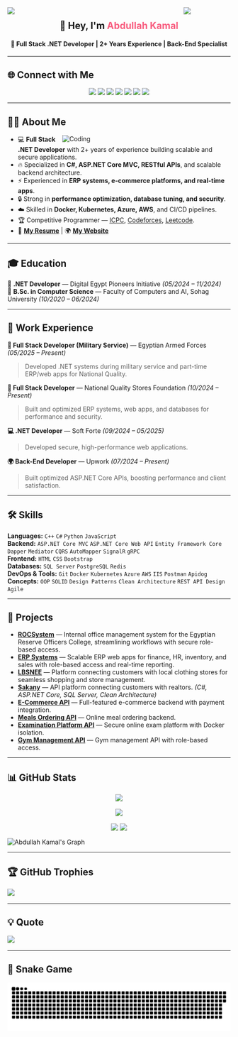 <!-- Animated Header -->
<img align="left" src="https://user-images.githubusercontent.com/65187002/144930161-2f783401-8d27-4fdf-a2f7-cc0ba32f1f1f.gif" width="21%">
<img align="right" src="https://user-images.githubusercontent.com/65187002/144930161-2f783401-8d27-4fdf-a2f7-cc0ba32f1f1f.gif" width="21%">

<h2 align="center">👋 Hey, I'm <span style="color:#f85d7f">Abdullah Kamal</span></h2>
<h4 align="center">🚀 Full Stack .NET Developer | 2+ Years Experience | Back-End Specialist</h4>

---

## 🌐 Connect with Me

<p align="center">
 <a href="https://ak4m410x01.vercel.app"><img src="https://img.shields.io/badge/Website-000000?style=for-the-badge&logo=About.me&logoColor=white"></a>
 <a href="mailto:abdullah.kamal0x01@gmail.com"><img src="https://img.shields.io/badge/Gmail-D14836?style=for-the-badge&logo=gmail&logoColor=white"></a>
 <a href="https://linkedin.com/in/ak4m410x01"><img src="https://img.shields.io/badge/LinkedIn-0077B5?style=for-the-badge&logo=linkedin&logoColor=white"></a>
 <a href="https://t.me/ak4m410x01"><img src="https://img.shields.io/badge/Telegram-2CA5E0?style=for-the-badge&logo=telegram&logoColor=white"></a>
 <a href="http://wa.me/201040534161"><img src="https://img.shields.io/badge/WhatsApp-25D366?style=for-the-badge&logo=whatsapp&logoColor=white"></a>
 <a href="https://leetcode.com/ak4m410x01/"><img src="https://img.shields.io/badge/LeetCode-FFA116?style=for-the-badge&logo=LeetCode&logoColor=black"></a>
 <a href="https://codeforces.com/profile/ak4m410x01"><img src="https://img.shields.io/badge/Codeforces-445f9d?style=for-the-badge&logo=Codeforces&logoColor=white"></a>
</p>

---

## 👨‍💻 About Me

<img align="right" alt="Coding" width="380" src="https://user-images.githubusercontent.com/74038190/229223263-cf2e4b07-2615-4f87-9c38-e37600f8381a.gif">

- 💻 **Full Stack .NET Developer** with 2+ years of experience building scalable and secure applications.
- 🔥 Specialized in **C#, ASP.NET Core MVC, RESTful APIs**, and scalable backend architecture.
- ⚡ Experienced in **ERP systems, e-commerce platforms, and real-time apps**.
- 🔒 Strong in **performance optimization, database tuning, and security**.
- ☁️ Skilled in **Docker, Kubernetes, Azure, AWS**, and CI/CD pipelines.
- 🏆 Competitive Programmer — [ICPC](https://icpc.global/ICPCID/RYCWA1HDIYZ3), [Codeforces](https://codeforces.com/profile/ak4m410x01), [Leetcode](https://leetcode.com/ak4m410x01).
- 📄 [**My Resume**](https://drive.google.com/file/d/1klPNTj8ZyD9IDCCMTtqCIvqKvwLN4eXt/view) | 🌍 [**My Website**](https://ak4m410x01.vercel.app)

---

## 🎓 Education

🎯 **.NET Developer** — Digital Egypt Pioneers Initiative *(05/2024 – 11/2024)*  
🎯 **B.Sc. in Computer Science** — Faculty of Computers and AI, Sohag University *(10/2020 – 06/2024)*

---

## 💼 Work Experience

**💂 Full Stack Developer (Military Service)** — Egyptian Armed Forces *(05/2025 – Present)*  
> Developed .NET systems during military service and part-time ERP/web apps for National Quality.

**🏢 Full Stack Developer** — National Quality Stores Foundation *(10/2024 – Present)*  
> Built and optimized ERP systems, web apps, and databases for performance and security.

**💻 .NET Developer** — Soft Forte *(09/2024 – 05/2025)*  
> Developed secure, high-performance web applications.

**🌍 Back-End Developer** — Upwork *(07/2024 – Present)*  
> Built optimized ASP.NET Core APIs, boosting performance and client satisfaction.

---

## 🛠 Skills

**Languages:** `C++` `C#` `Python` `JavaScript`  
**Backend:** `ASP.NET Core MVC` `ASP.NET Core Web API` `Entity Framework Core` `Dapper` `Mediator` `CQRS` `AutoMapper` `SignalR` `gRPC`  
**Frontend:** `HTML` `CSS` `Bootstrap`  
**Databases:** `SQL Server` `PostgreSQL` `Redis`  
**DevOps & Tools:** `Git` `Docker` `Kubernetes` `Azure` `AWS` `IIS` `Postman` `Apidog`  
**Concepts:** `OOP` `SOLID` `Design Patterns` `Clean Architecture` `REST API Design` `Agile`

---

## 🚀 Projects

- **[ROCSystem]()** — Internal office management system for the Egyptian Reserve Officers College, streamlining workflows with secure role-based access.
- **[ERP Systems]()** — Scalable ERP web apps for finance, HR, inventory, and sales with role-based access and real-time reporting.
- **[LBSNEE]()** — Platform connecting customers with local clothing stores for seamless shopping and store management.
- **[Sakany](https://github.com/ak4m410x01/Sakany)** — API platform connecting customers with realtors. *(C#, ASP.NET Core, SQL Server, Clean Architecture)*
- **[E-Commerce API](https://github.com/ak4m410x01/ECommerceAPI)** — Full-featured e-commerce backend with payment integration.
- **[Meals Ordering API](https://github.com/ak4m410x01/MealsOrderingApplication)** — Online meal ordering backend.
- **[Examination Platform API](https://github.com/ak4m410x01/Examination_Platform_API)** — Secure online exam platform with Docker isolation.
- **[Gym Management API](https://github.com/ak4m410x01/Gym_Management_Application_API)** — Gym management API with role-based access.

---

## 📊 GitHub Stats

<p align="center">
  <img src="https://github-readme-streak-stats.herokuapp.com?user=ak4m410x01&theme=radical" />
</p>
<p align="center">
  <img src="https://github-profile-summary-cards.vercel.app/api/cards/profile-details?username=ak4m410x01&theme=radical" />
</p>
<p align="center">
  <img src="https://denvercoder1-github-readme-stats.vercel.app/api?username=ak4m410x01&show_icons=true&count_private=true&theme=react" height="192px" />
  <img src="https://denvercoder1-github-readme-stats.vercel.app/api/top-langs/?username=ak4m410x01&langs_count=8&layout=compact&theme=react" height="192px" />
</p>

![Abdullah Kamal's Graph](https://github-readme-activity-graph.vercel.app/graph?username=ak4m410x01&theme=react-dark)

---

## 🏆 GitHub Trophies
![](https://github-profile-trophy.vercel.app/?username=ak4m410x01&theme=radical&no-frame=false&margin-w=4)

---

## 💡 Quote
![](https://quotes-github-readme.vercel.app/api?type=horizontal&theme=radical)

---

## 🐍 Snake Game
<p align="center">
	<img src="./assets/images/github-contribution-grid-snake.svg" alt="Snake Game"/>
</p>
